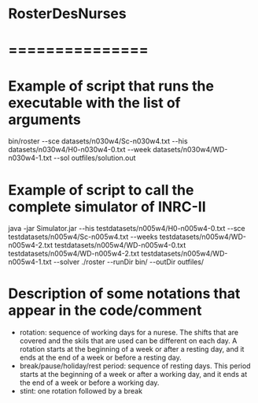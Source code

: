 # RosterDesNurses
# ===============

# Example of script that runs the executable with the list of arguments

bin/roster --sce datasets/n030w4/Sc-n030w4.txt --his datasets/n030w4/H0-n030w4-0.txt --week datasets/n030w4/WD-n030w4-1.txt --sol outfiles/solution.out

# Example of script to call the complete simulator of INRC-II

java -jar Simulator.jar --his testdatasets/n005w4/H0-n005w4-0.txt --sce testdatasets/n005w4/Sc-n005w4.txt --weeks testdatasets/n005w4/WD-n005w4-2.txt testdatasets/n005w4/WD-n005w4-0.txt testdatasets/n005w4/WD-n005w4-2.txt testdatasets/n005w4/WD-n005w4-1.txt --solver ./roster --runDir bin/ --outDir outfiles/ 

# Description of some notations that appear in the code/comment

- rotation: sequence of working days for a nurese. The shifts that are covered and the skils that are used can be different on each day. A rotation starts at the beginning of a week or after a resting day, and it ends at the end of a week or before a resting day. 
- break/pause/holiday/rest period: sequence of resting days. This period starts at the beginning of a week or after a working day, and it ends at the end of a week or before a working day. 
- stint: one rotation followed by a break
